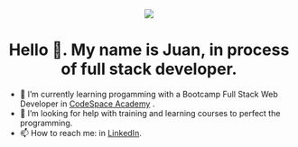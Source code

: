 <div id="header" align="center">
    <img src="https://media.giphy.com/media/TFPdmm3rdzeZ0kP3zG/giphy.gif" with="500" />
    <h1 align="center">Hello 👋. My name is Juan, in process of full stack developer. </h1>
</div>

- 🌱 I’m currently learning progamming with a Bootcamp Full Stack Web Developer in [CodeSpace Academy](https://codespaceacademy.com/) .
- 🤔 I’m looking for help with training and learning courses to perfect the programming.
- 📫 How to reach me: in [LinkedIn](https://www.linkedin.com/feed/).


<!-- - 🔭 I’m currently working on ... -->
<!-- - 👯 I’m looking to collaborate on ... -->
<!-- - ⚡ Fun fact: ... -->
<!-- - 💬 Ask me about ...
- 😄 Pronouns: ... -->

